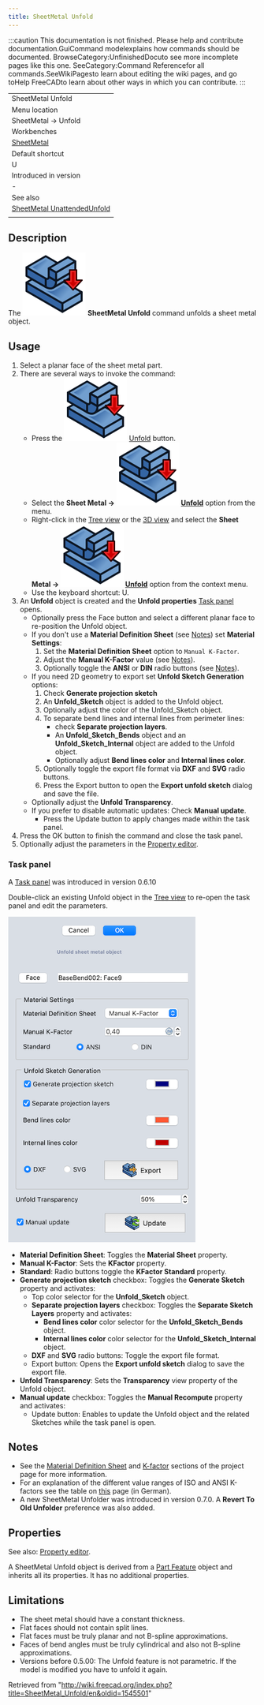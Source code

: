 ```yaml
---
title: SheetMetal Unfold
---
```


:::caution
This documentation is not finished. Please help and contribute documentation.GuiCommand modelexplains how commands should be documented. BrowseCategory:UnfinishedDocuto see more incomplete pages like this one. SeeCategory:Command Referencefor all commands.SeeWikiPagesto learn about editing the wiki pages, and go toHelp FreeCADto learn about other ways in which you can contribute.
:::

|                                                                                           |
| ----------------------------------------------------------------------------------------- |
| SheetMetal Unfold                                                                         |
| Menu location                                                                             |
| SheetMetal → Unfold                                                                       |
| Workbenches                                                                               |
| [SheetMetal](/SheetMetal_Workbench "SheetMetal Workbench")                                |
| Default shortcut                                                                          |
| U                                                                                         |
| Introduced in version                                                                     |
| -                                                                                         |
| See also                                                                                  |
| [SheetMetal UnattendedUnfold](/SheetMetal_UnattendedUnfold "SheetMetal UnattendedUnfold") |
|                                                                                           |

## Description

The ![](/src/assets/images/SheetMetal_Unfold.svg) **SheetMetal Unfold** command unfolds a sheet metal object.

## Usage

1. Select a planar face of the sheet metal part.
2. There are several ways to invoke the command:
   - Press the ![](/src/assets/images/SheetMetal_Unfold.svg) [Unfold](/SheetMetal_Unfold "SheetMetal Unfold") button.
   - Select the **Sheet Metal → ![](/src/assets/images/SheetMetal_Unfold.svg) [Unfold](/SheetMetal_Unfold "SheetMetal Unfold")** option from the menu.
   - Right-click in the [Tree view](/Tree_view "Tree view") or the [3D view](/3D_view "3D view") and select the **Sheet Metal → ![](/src/assets/images/SheetMetal_Unfold.svg) [Unfold](/SheetMetal_Unfold "SheetMetal Unfold")** option from the context menu.
   - Use the keyboard shortcut: U.
3. An **Unfold** object is created and the **Unfold properties** [Task panel](/Task_panel "Task panel") opens.
   - Optionally press the Face button and select a different planar face to re-position the Unfold object.
   - If you don't use a **Material Definition Sheet** (see [Notes](#Notes)) set **Material Settings**:
     1. Set the **Material Definition Sheet** option to `Manual K-Factor`.
     2. Adjust the **Manual K-Factor** value (see [Notes](#Notes)).
     3. Optionally toggle the **ANSI** or **DIN** radio buttons (see [Notes](#Notes)).
   - If you need 2D geometry to export set **Unfold Sketch Generation** options:
     1. Check **Generate projection sketch**
     2. An **Unfold_Sketch** object is added to the Unfold object.
     3. Optionally adjust the color of the Unfold_Sketch object.
     4. To separate bend lines and internal lines from perimeter lines:
        - check **Separate projection layers**.
        - An **Unfold_Sketch_Bends** object and an **Unfold_Sketch_Internal** object are added to the Unfold object.
        - Optionally adjust **Bend lines color** and **Internal lines color**.
     5. Optionally toggle the export file format via **DXF** and **SVG** radio buttons.
     6. Press the Export button to open the **Export unfold sketch** dialog and save the file.
   - Optionally adjust the **Unfold Transparency**.
   - If you prefer to disable automatic updates: Check **Manual update**.
     - Press the Update button to apply changes made within the task panel.
4. Press the OK button to finish the command and close the task panel.
5. Optionally adjust the parameters in the [Property editor](/Property_editor "Property editor").

### Task panel

A [Task panel](/Task_panel "Task panel") was introduced in version 0.6.10

Double-click an existing Unfold object in the [Tree view](/Tree_view "Tree view") to re-open the task panel and edit the parameters.

![](/src/assets/images/SheetMetal_Unfold-Task.png)

- **Material Definition Sheet**: Toggles the **Material Sheet** property.
- **Manual K-Factor**: Sets the **KFactor** property.
- **Standard**: Radio buttons toggle the **KFactor Standard** property.
- **Generate projection sketch** checkbox: Toggles the **Generate Sketch** property and activates:
  - Top color selector for the **Unfold_Sketch** object.
  - **Separate projection layers** checkbox: Toggles the **Separate Sketch Layers** property and activates:
    - **Bend lines color** color selector for the **Unfold_Sketch_Bends** object.
    - **Internal lines color** color selector for the **Unfold_Sketch_Internal** object.
  - **DXF** and **SVG** radio buttons: Toggle the export file format.
  - Export button: Opens the **Export unfold sketch** dialog to save the export file.
- **Unfold Transparency**: Sets the **Transparency** view property of the Unfold object.
- **Manual update** checkbox: Toggles the **Manual Recompute** property and activates:
  - Update button: Enables to update the Unfold object and the related Sketches while the task panel is open.

## Notes

- See the [Material Definition Sheet](https://github.com/shaise/FreeCAD_SheetMetal#material-definition-sheet) and [K-factor](https://github.com/shaise/FreeCAD_SheetMetal#physical-material-definitions) sections of the project page for more information.
- For an explanation of the different value ranges of ISO and ANSI K-factors see the table on [this](https://de.wikipedia.org/wiki/Biegeverkürzung#Korrektur_durch_den_sog._k-Faktor) page (in German).
- A new SheetMetal Unfolder was introduced in version 0.7.0. A **Revert To Old Unfolder** preference was also added.

## Properties

See also: [Property editor](/Property_editor "Property editor").

A SheetMetal Unfold object is derived from a [Part Feature](/Part_Feature "Part Feature") object and inherits all its properties. It has no additional properties.

## Limitations

- The sheet metal should have a constant thickness.
- Flat faces should not contain split lines.
- Flat faces must be truly planar and not B-spline approximations.
- Faces of bend angles must be truly cylindrical and also not B-spline approximations.
- Versions before 0.5.00: The Unfold feature is not parametric. If the model is modified you have to unfold it again.

Retrieved from "<http://wiki.freecad.org/index.php?title=SheetMetal_Unfold/en&oldid=1545501>"
